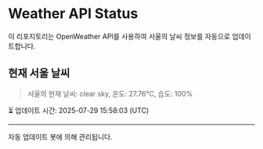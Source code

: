 
# Weather API Status

이 리포지토리는 OpenWeather API를 사용하여 서울의 날씨 정보를 자동으로 업데이트합니다.

## 현재 서울 날씨
> 서울의 현재 날씨: clear sky, 온도: 27.76°C, 습도: 100%

⏳ 업데이트 시간: 2025-07-29 15:58:03 (UTC)

---
자동 업데이트 봇에 의해 관리됩니다.
